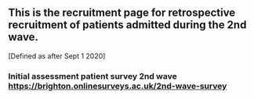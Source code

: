 ## This is the recruitment page for retrospective recruitment of patients admitted during the 2nd wave. 

[Defined as after Sept 1 2020]


### Initial assessment patient survey 2nd wave <https://brighton.onlinesurveys.ac.uk/2nd-wave-survey>

